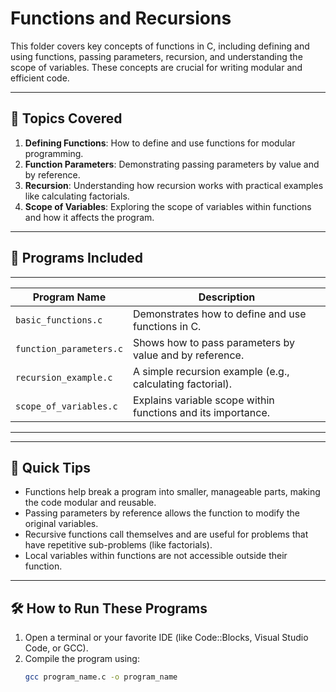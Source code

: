 # Functions and Recursions

This folder covers key concepts of functions in C, including defining and using functions, passing parameters, recursion, and understanding the scope of variables. These concepts are crucial for writing modular and efficient code.

---

## 🚀 **Topics Covered**
1. **Defining Functions**: How to define and use functions for modular programming.
2. **Function Parameters**: Demonstrating passing parameters by value and by reference.
3. **Recursion**: Understanding how recursion works with practical examples like calculating factorials.
4. **Scope of Variables**: Exploring the scope of variables within functions and how it affects the program.

---

## 📂 **Programs Included**
 _____________________________________________________________________________________________
| Program Name             | Description                                                          |
|--------------------------|----------------------------------------------------------------------|
| `basic_functions.c`      | Demonstrates how to define and use functions in C.                    |
| `function_parameters.c`  | Shows how to pass parameters by value and by reference.              |
| `recursion_example.c`    | A simple recursion example (e.g., calculating factorial).            |
| `scope_of_variables.c`   | Explains variable scope within functions and its importance.         |
-----------------------------------------------------------------------------------------------

---

## 🌟 **Quick Tips**
- Functions help break a program into smaller, manageable parts, making the code modular and reusable.
- Passing parameters by reference allows the function to modify the original variables.
- Recursive functions call themselves and are useful for problems that have repetitive sub-problems (like factorials).
- Local variables within functions are not accessible outside their function.

---

## 🛠 **How to Run These Programs**
1. Open a terminal or your favorite IDE (like Code::Blocks, Visual Studio Code, or GCC).
2. Compile the program using:
   ```bash
   gcc program_name.c -o program_name
